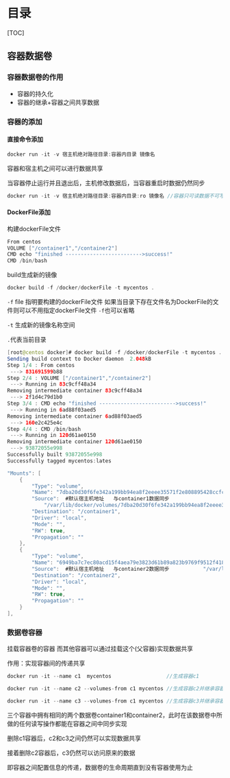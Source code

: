 # 目录

[TOC]

## 容器数据卷

### 容器数据卷的作用

- 容器的持久化
- 容器的继承+容器之间共享数据

### 容器的添加

#### 直接命令添加

```java
docker run -it -v 宿主机绝对路径目录:容器内目录 镜像名
```

容器和宿主机之间可以进行数据共享

当容器停止运行并且退出后，主机修改数据后，当容器重启时数据仍然同步

```java
docker run -it -v 宿主机绝对路径目录:容器内目录:ro 镜像名 //容器只可读数据不可写数据
```

#### DockerFile添加

构建dockerFile文件

```java
From centos
VOLUME ["/container1","/container2"]
CMD echo "finished ------------------------->success!"
CMD /bin/bash
```

build生成新的镜像

```java
docker build -f /docker/dockerFile -t mycentos .
```

`-f` file 指明要构建的dockerFile文件 如果当目录下存在文件名为DockerFile的文件则可以不用指定dockerFile文件 `-f`也可以省略

`-t` 生成新的镜像名称空间

`.`代表当前目录

```java
[root@centos docker]# docker build -f /docker/dockerFile -t mycentos .
Sending build context to Docker daemon  2.048kB
Step 1/4 : From centos
 ---> 831691599b88
Step 2/4 : VOLUME ["/container1","/container2"]
 ---> Running in 83c9cff48a34
Removing intermediate container 83c9cff48a34
 ---> 2f1d4c79d1b0
Step 3/4 : CMD echo "finished ------------------------->success!"
 ---> Running in 6ad88f03aed5
Removing intermediate container 6ad88f03aed5
 ---> 160e2c425e4c
Step 4/4 : CMD /bin/bash
 ---> Running in 120d61ae0150
Removing intermediate container 120d61ae0150
 ---> 93872055e998
Successfully built 93872055e998
Successfully tagged mycentos:lates
```

```java
"Mounts": [
    {
        "Type": "volume",
        "Name": "7dba20d30f6fe342a199bb94ea8f2eeee35571f2e808895428ccfce045ce107a",
        "Source":  #默认宿主机地址   与container1数据同步
            "/var/lib/docker/volumes/7dba20d30f6fe342a199bb94ea8f2eeee35571f2e808895428ccfce045ce107a/_data",
        "Destination": "/container1",
        "Driver": "local",
        "Mode": "",
        "RW": true,
        "Propagation": ""
    },
    {
        "Type": "volume", 
        "Name": "6949ba7c7ec80acd15f4aea79e3823d61b89a823b9769f9512f41866b360754e",
        "Source":  #默认宿主机地址   与container2数据同步           "/var/lib/docker/volumes/6949ba7c7ec80acd15f4aea79e3823d61b89a823b9769f9512f41866b360754e/_data",
        "Destination": "/container2",
        "Driver": "local",
        "Mode": "",
        "RW": true,
        "Propagation": ""
    }
],
```

### 数据卷容器

挂载容器卷的容器  而其他容器可以通过挂载这个(父容器)实现数据共享

作用：实现容器间的传递共享

```java
docker run -it --name c1  mycentos                  //生成容器c1
```

```java
docker run -it --name c2 --volumes-from c1 mycentos //生成容器c2并继承容器c1
```

```java
docker run -it --name c3 --volumes-from c1 mycentos //生成容器c3并继承容器c1
```

三个容器中拥有相同的两个数据卷container1和container2，此时在该数据卷中所做的任何读写操作都能在容器之间中同步实现

删除c1容器后，c2和c3之间仍然可以实现数据共享

接着删除c2容器后，c3仍然可以访问原来的数据

即容器之间配置信息的传递，数据卷的生命周期直到没有容器使用为止